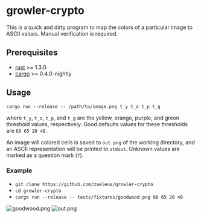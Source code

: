 # growler-crypto

This is a quick and dirty program to map the colors of a particular image to
ASCII values. Manual verification is required.

## Prerequisites

  * [rust](https://www.rust-lang.org/) >= 1.3.0
  * [cargo](https://crates.io/) >= 0.4.0-nightly

## Usage

```
cargo run --release -- /path/to/image.png t_y t_o t_p t_g
```

where `t_y`, `t_o`, `t_p`, and `t_g` are the yellow, orange, purple, and green
threshold values, respectively. Good defaults values for these thresholds are
`60 65 20 40`.

An image will colored cells is saved to `out.png` of the working directory, and
an ASCII representation will be printed to `stdout`. Unknown values are marked
as a question mark (`?`).

### Example

  * `git clone https://github.com/zaeleus/growler-crypto`
  * `cd growler-crypto`
  * `cargo run --release -- tests/fixtures/goodwood.png 60 65 20 40`

![goodwood.png](http://i.imgur.com/yMZenQSm.png)
![out.png](http://i.imgur.com/Od6etHVm.png)
